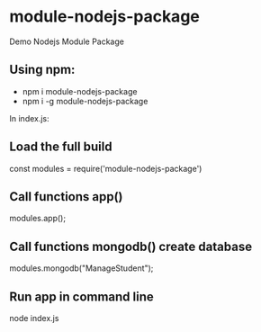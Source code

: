 # module-nodejs-package

Demo Nodejs Module Package

## Using npm:

- npm i module-nodejs-package
- npm i -g module-nodejs-package

In index.js:

## Load the full build

const modules = require('module-nodejs-package')

## Call functions app()

modules.app();

## Call functions mongodb() create database

modules.mongodb("ManageStudent");

## Run app in command line

node index.js
